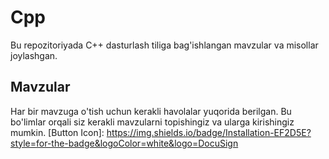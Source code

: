 # Cpp

Bu repozitoriyada C++ dasturlash tiliga bag'ishlangan mavzular va misollar joylashgan.

## Mavzular

Har bir mavzuga o'tish uchun kerakli havolalar yuqorida berilgan. Bu bo'limlar orqali siz kerakli mavzularni topishingiz va ularga kirishingiz mumkin.
[Button Icon]: https://img.shields.io/badge/Installation-EF2D5E?style=for-the-badge&logoColor=white&logo=DocuSign
